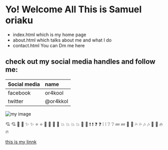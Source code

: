 # Yo! Welcome All This is Samuel oriaku


* index.html  which is my home page
* about.html  which talks about me and what I do
* contact.html You can Dm me here


## check out my social media handles and follow me:

| Social media       | name           | 
| -------------      |:------------   | 
| facebook           | or4kool        | 
| twitter            | @or4kkol       |  


![my image](https://www.w3schools.com/css/img_fjords.jpg)


:cupid: :cupid: 	:sparkling_heart: :sparkling_heart: 	:sparkles: :sparkles:
:star: :star: 	:star2: :star2: 	:dizzy: :dizzy:
:boom: :boom: 	:boom: :collision: 	:anger: :anger:
:exclamation: :exclamation: 	:question: :question: 	:grey_exclamation: :grey_exclamation:
:grey_question: :grey_question: 	:zzz: :zzz: 	:dash: :dash:
:sweat_drops: :sweat_drops: 	:notes: :notes: 	:musical_note: :musical_note:
:fire: :fire:

[this is my linnk](http://samuel.oriaku.surge.sh)
